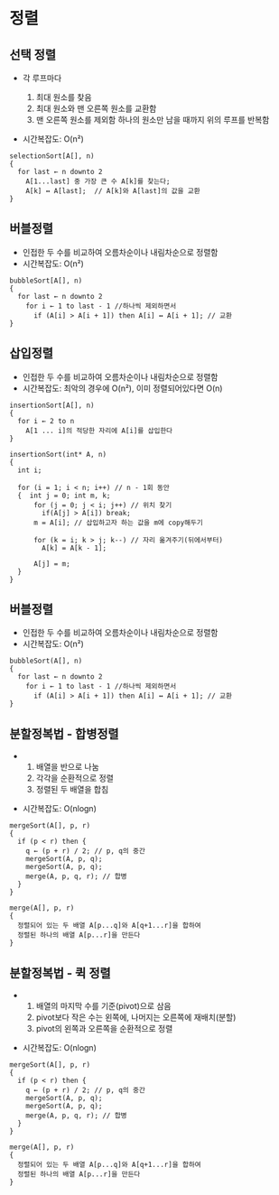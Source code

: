 # 정렬

## 선택 정렬
- 각 루프마다
  1. 최대 원소를 찾음
  2. 최대 원소와 맨 오른쪽 원소를 교환함
  3. 맨 오른쪽 원소를 제외함
  하나의 원소만 남을 때까지 위의 루프를 반복함

- 시간복잡도: O(n²)

```
selectionSort[A[], n)
{
  for last ← n downto 2
    A[1...last] 중 가장 큰 수 A[k]를 찾는다;
    A[k] ↔ A[last];  // A[k]와 A[last]의 값을 교환
}

```

## 버블정렬
- 인접한 두 수를 비교하여 오름차순이나 내림차순으로 정렬함
- 시간복잡도: O(n²)
```
bubbleSort[A[], n)
{
  for last ← n downto 2
    for i ← 1 to last - 1 //하나씩 제외하면서 
      if (A[i] > A[i + 1]) then A[i] ↔ A[i + 1]; // 교환
}

```

## 삽입정렬
- 인접한 두 수를 비교하여 오름차순이나 내림차순으로 정렬함
- 시간복잡도: 최악의 경우에 O(n²), 이미 정렬되어있다면 O(n)
```
insertionSort[A[], n)
{
  for i ← 2 to n
    A[1 ... i]의 적당한 자리에 A[i]를 삽입한다
}

```

```
insertionSort(int* A, n)
{
  int i; 

  for (i = 1; i < n; i++) // n - 1회 동안
  {  int j = 0; int m, k;
      for (j = 0; j < i; j++) // 위치 찾기
        if(A[j] > A[i]) break;
      m = A[i]; // 삽입하고자 하는 값을 m에 copy해두기

      for (k = i; k > j; k--) // 자리 옮겨주기(뒤에서부터)
        A[k] = A[k - 1];

      A[j] = m;
  }
}
```


## 버블정렬
- 인접한 두 수를 비교하여 오름차순이나 내림차순으로 정렬함
- 시간복잡도: O(n²)
```
bubbleSort(A[], n)
{
  for last ← n downto 2
    for i ← 1 to last - 1 //하나씩 제외하면서 
      if (A[i] > A[i + 1]) then A[i] ↔ A[i + 1]; // 교환
}

```

## 분할정복법 - 합병정렬
- 1. 배열을 반으로 나눔
  2. 각각을 순환적으로 정렬
  3. 정렬된 두 배열을 합침
     
- 시간복잡도: O(nlogn)
  
```
mergeSort(A[], p, r)
{
  if (p < r) then {
    q ← (p + r) / 2; // p, q의 중간
    mergeSort(A, p, q);
    mergeSort(A, p, q);
    merge(A, p, q, r); // 합병
  }
}

merge(A[], p, r)
{
  정렬되어 있는 두 배열 A[p...q]와 A[q+1...r]을 합하여
  정렬된 하나의 배열 A[p...r]을 만든다
}
```


## 분할정복법 - 퀵 정렬
- 1. 배열의 마지막 수를 기준(pivot)으로 삼음
  2. pivot보다 작은 수는 왼쪽에, 나머지는 오른쪽에 재배치(분할)
  3. pivot의 왼쪽과 오른쪽을 순환적으로 정렬
     
- 시간복잡도: O(nlogn)
  
```
mergeSort(A[], p, r)
{
  if (p < r) then {
    q ← (p + r) / 2; // p, q의 중간
    mergeSort(A, p, q);
    mergeSort(A, p, q);
    merge(A, p, q, r); // 합병
  }
}

merge(A[], p, r)
{
  정렬되어 있는 두 배열 A[p...q]와 A[q+1...r]을 합하여
  정렬된 하나의 배열 A[p...r]을 만든다
}
```
  
